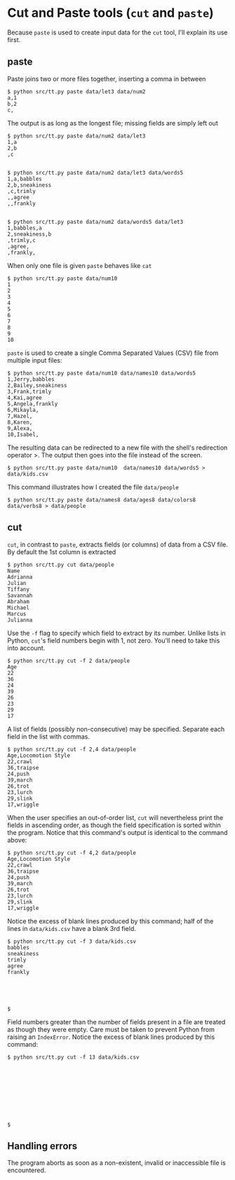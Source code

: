 # Cut and Paste tools (`cut` and `paste`)

Because `paste` is used to create input data for the `cut` tool, I'll explain
its use first.


## paste
Paste joins two or more files together, inserting a comma in between

    $ python src/tt.py paste data/let3 data/num2 
    a,1
    b,2
    c,


The output is as long as the longest file; missing fields are simply left out

    $ python src/tt.py paste data/num2 data/let3 
    1,a
    2,b
    ,c


    $ python src/tt.py paste data/num2 data/let3 data/words5 
    1,a,babbles
    2,b,sneakiness
    ,c,trimly
    ,,agree
    ,,frankly


    $ python src/tt.py paste data/num2 data/words5 data/let3
    1,babbles,a
    2,sneakiness,b
    ,trimly,c
    ,agree,
    ,frankly,


When only one file is given `paste` behaves like `cat`

    $ python src/tt.py paste data/num10
    1
    2
    3
    4
    5
    6
    7
    8
    9
    10


`paste` is used to create a single Comma Separated Values (CSV) file from multiple input files:

    $ python src/tt.py paste data/num10 data/names10 data/words5
    1,Jerry,babbles
    2,Bailey,sneakiness
    3,Frank,trimly
    4,Kai,agree
    5,Angela,frankly
    6,Mikayla,
    7,Hazel,
    8,Karen,
    9,Alexa,
    10,Isabel,


The resulting data can be redirected to a new file with the shell's redirection
operator >.  The output then goes into the file instead of the screen.

    $ python src/tt.py paste data/num10  data/names10 data/words5 > data/kids.csv


This command illustrates how I created the file `data/people`

    $ python src/tt.py paste data/names8 data/ages8 data/colors8 data/verbs8 > data/people


## cut
`cut`, in contrast to `paste`, extracts fields (or columns) of data from a CSV
file.  By default the 1st column is extracted

    $ python src/tt.py cut data/people
    Name 
    Adrianna 
    Julian 
    Tiffany 
    Savannah 
    Abraham 
    Michael 
    Marcus 
    Julianna 


Use the `-f` flag to specify which field to extract by its number.  Unlike lists in Python, `cut`'s field numbers begin with 1, not zero.  You'll need to take this into account.

    $ python src/tt.py cut -f 2 data/people
    Age 
    22 
    36 
    24 
    39 
    26 
    23 
    29 
    17 


A list of fields (possibly non-consecutive) may be specified.  Separate each field in the list with commas.

    $ python src/tt.py cut -f 2,4 data/people
    Age,Locomotion Style 
    22,crawl 
    36,traipse 
    24,push 
    39,march 
    26,trot 
    23,lurch 
    29,slink 
    17,wriggle 


When the user specifies an out-of-order list, `cut` will nevertheless print the fields in ascending order, as though the field specification is sorted within the program.  Notice that this command's output is identical to the command above:

    $ python src/tt.py cut -f 4,2 data/people
    Age,Locomotion Style 
    22,crawl 
    36,traipse 
    24,push 
    39,march 
    26,trot 
    23,lurch 
    29,slink 
    17,wriggle 


Notice the excess of blank lines produced by this command; half of the lines in `data/kids.csv` have a blank 3rd field.

    $ python src/tt.py cut -f 3 data/kids.csv
    babbles 
    sneakiness 
    trimly 
    agree 
    frankly 





    $ 


Field numbers greater than the number of fields present in a file are treated as though they were empty.  Care must be taken to prevent Python from raising an `IndexError`.  Notice the excess of blank lines produced by this command:

    $ python src/tt.py cut -f 13 data/kids.csv
    
    
    
    
    
    
    
    
    
    
    $ 


## Handling errors

The program aborts as soon as a non-existent, invalid or inaccessible file is encountered.
